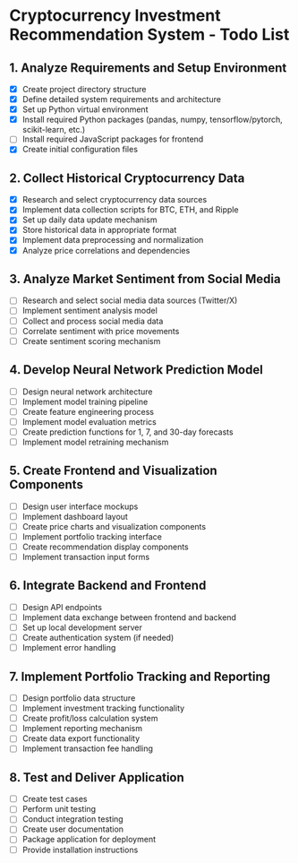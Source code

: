 # Cryptocurrency Investment Recommendation System - Todo List

## 1. Analyze Requirements and Setup Environment
- [x] Create project directory structure
- [x] Define detailed system requirements and architecture
- [x] Set up Python virtual environment
- [x] Install required Python packages (pandas, numpy, tensorflow/pytorch, scikit-learn, etc.)
- [ ] Install required JavaScript packages for frontend
- [x] Create initial configuration files

## 2. Collect Historical Cryptocurrency Data
- [x] Research and select cryptocurrency data sources
- [x] Implement data collection scripts for BTC, ETH, and Ripple
- [x] Set up daily data update mechanism
- [x] Store historical data in appropriate format
- [x] Implement data preprocessing and normalization
- [x] Analyze price correlations and dependencies

## 3. Analyze Market Sentiment from Social Media
- [ ] Research and select social media data sources (Twitter/X)
- [ ] Implement sentiment analysis model
- [ ] Collect and process social media data
- [ ] Correlate sentiment with price movements
- [ ] Create sentiment scoring mechanism

## 4. Develop Neural Network Prediction Model
- [ ] Design neural network architecture
- [ ] Implement model training pipeline
- [ ] Create feature engineering process
- [ ] Implement model evaluation metrics
- [ ] Create prediction functions for 1, 7, and 30-day forecasts
- [ ] Implement model retraining mechanism

## 5. Create Frontend and Visualization Components
- [ ] Design user interface mockups
- [ ] Implement dashboard layout
- [ ] Create price charts and visualization components
- [ ] Implement portfolio tracking interface
- [ ] Create recommendation display components
- [ ] Implement transaction input forms

## 6. Integrate Backend and Frontend
- [ ] Design API endpoints
- [ ] Implement data exchange between frontend and backend
- [ ] Set up local development server
- [ ] Create authentication system (if needed)
- [ ] Implement error handling

## 7. Implement Portfolio Tracking and Reporting
- [ ] Design portfolio data structure
- [ ] Implement investment tracking functionality
- [ ] Create profit/loss calculation system
- [ ] Implement reporting mechanism
- [ ] Create data export functionality
- [ ] Implement transaction fee handling

## 8. Test and Deliver Application
- [ ] Create test cases
- [ ] Perform unit testing
- [ ] Conduct integration testing
- [ ] Create user documentation
- [ ] Package application for deployment
- [ ] Provide installation instructions
